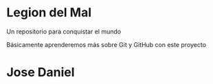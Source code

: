 # Legion del Mal
Un repositorio para conquistar el mundo

Básicamente aprenderemos más sobre Git y GitHub con este proyecto

# Jose Daniel

